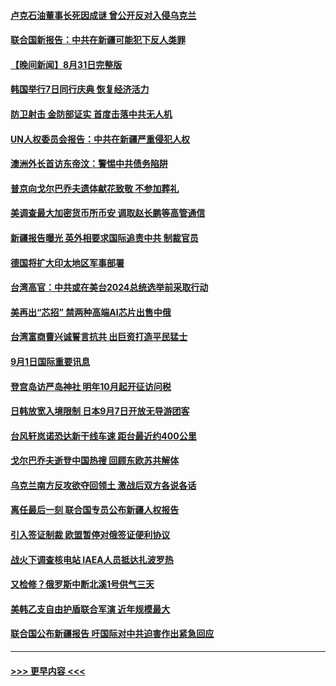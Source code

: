 #### [卢克石油董事长死因成谜 曾公开反对入侵乌克兰](../pages/prog202/a103516267.md?t=09020501) 
#### [联合国新报告：中共在新疆可能犯下反人类罪](../pages/prog202/a103516403.md?t=09020501) 
#### [【晚间新闻】8月31日完整版](../pages/prog202/a103515748.md?t=09020501) 
#### [韩国举行7日同行庆典 恢复经济活力](../pages/prog202/a103516310.md?t=09020501) 
#### [防卫射击 金防部证实 首度击落中共无人机](../pages/prog202/a103516312.md?t=09020501) 
#### [UN人权委员会报告：中共在新疆严重侵犯人权](../pages/prog202/a103516302.md?t=09020501) 
#### [澳洲外长首访东帝汶：警惕中共债务陷阱](../pages/prog202/a103516304.md?t=09020501) 
#### [普京向戈尔巴乔夫遗体献花致敬 不参加葬礼](../pages/prog202/a103516209.md?t=09020501) 
#### [美调查最大加密货币所币安 调取赵长鹏等高管通信](../pages/prog202/a103516197.md?t=09020501) 
#### [新疆报告曝光 英外相要求国际追责中共 制裁官员](../pages/prog202/a103516193.md?t=09020501) 
#### [德国将扩大印太地区军事部署](../pages/prog202/a103516061.md?t=09020501) 
#### [台湾高官：中共或在美台2024总统选举前采取行动](../pages/prog202/a103516099.md?t=09020501) 
#### [美再出“芯招” 禁两种高端AI芯片出售中俄](../pages/prog202/a103516094.md?t=09020501) 
#### [台湾富商曹兴诚誓言抗共 出巨资打造平民猛士](../pages/prog202/a103516081.md?t=09020501) 
#### [9月1日国际重要讯息](../pages/prog202/a103516059.md?t=09020501) 
#### [登宫岛访严岛神社 明年10月起开征访问税](../pages/prog202/a103515946.md?t=09020501) 
#### [日韩放宽入境限制 日本9月7日开放无导游团客](../pages/prog202/a103515916.md?t=09020501) 
#### [台风轩岚诺恐达新干线车速 距台最近约400公里](../pages/prog202/a103515889.md?t=09020501) 
#### [戈尔巴乔夫逝登中国热搜 回顾东欧苏共解体](../pages/prog202/a103515783.md?t=09020501) 
#### [乌克兰南方反攻欲夺回领土 激战后双方各说各话](../pages/prog202/a103515793.md?t=09020501) 
#### [离任最后一刻 联合国专员公布新疆人权报告](../pages/prog202/a103515615.md?t=09020501) 
#### [引入签证制裁 欧盟暂停对俄签证便利协议](../pages/prog202/a103515624.md?t=09020501) 
#### [战火下调查核电站 IAEA人员抵达扎波罗热](../pages/prog202/a103515630.md?t=09020501) 
#### [又检修？俄罗斯中断北溪1号供气三天](../pages/prog202/a103515626.md?t=09020501) 
#### [美韩乙支自由护盾联合军演 近年规模最大](../pages/prog202/a103515628.md?t=09020501) 
#### [联合国公布新疆报告 吁国际对中共迫害作出紧急回应](../pages/prog202/a103515565.md?t=09020501) 

----
#### [ >>> 更早内容 <<< ](../indexes/prog202-earlier.md)
